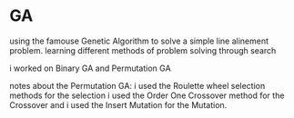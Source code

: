 # GA
using the famouse Genetic Algorithm to solve a simple line alinement problem. learning different methods of problem solving through search

i worked on Binary GA and Permutation GA

notes about the Permutation GA:
i used the Roulette wheel selection methods for the selection
i used the Order One Crossover method for the Crossover
and i used the Insert Mutation for the Mutation.